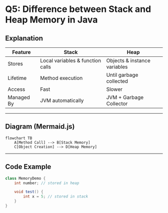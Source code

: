 # Q5: Difference between Stack and Heap Memory in Java

## Explanation

| Feature | Stack | Heap |
|---------|-------|------|
| Stores | Local variables & function calls | Objects & instance variables |
| Lifetime | Method execution | Until garbage collected |
| Access | Fast | Slower |
| Managed By | JVM automatically | JVM + Garbage Collector |

---

## Diagram (Mermaid.js)

```mermaid
flowchart TB
    A[Method Call] --> B[Stack Memory]
    C[Object Creation] --> D[Heap Memory]
```

---

## Code Example
```java
class MemoryDemo {
    int number; // stored in heap

    void test() {
        int x = 5; // stored in stack
    }
}
```
